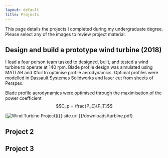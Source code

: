 ```yaml
---
layout: default
title: Projects
---
```


This page details the projects I completed during my undergraduate degree.
Please select any of the images to review project material.

## Design and build a prototype wind turbine (2018)

I lead a four person team tasked to designed, built, and tested a wind turbine to operate at 140 rpm. Blade profile design was simulated using MATLAB and Xfoil to optimise profile aerodynamics. Optimal profiles were modelled in Dassault Systemes Solidworks and laser cut from sheets of Perspex. 

Blade profile aerodynamics were optimised through the maximisation of the power coefficient $$C_p = \frac{P_E}{P_T}$$

[![Wind Turbine Project](/assets/images/Turbine.jpeg)]({{ site.url }}/downloads/turbine.pdf)

## Project 2

## Project 3

## 
